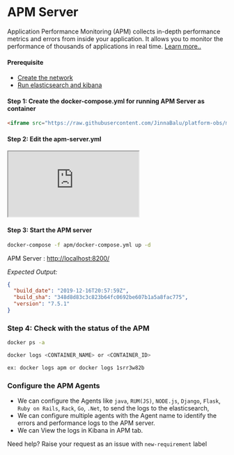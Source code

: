 # APM Server


Application Performance Monitoring (APM) collects in-depth performance metrics and errors from inside your application. It allows you to monitor the performance of thousands of applications in real time. [Learn more..](https://www.elastic.co/guide/en/apm/get-started/7.5/index.html)

#### Prerequisite

- [Create the network](../README.md)
- [Run elasticsearch and kibana](../ELASTICSEARCH_KIBANA.md)


#### Step 1: Create the docker-compose.yml for running APM Server as container

```html
<iframe src="https://raw.githubusercontent.com/JinnaBalu/platform-obs/master/elasticsearch/apm/docker-compose.yml?token=ACZ5APKRRNKHH5AIBBTJFIK6KQV7E"></iframe>
```

#### Step 2: Edit the apm-server.yml 

<iframe src="https://raw.githubusercontent.com/JinnaBalu/platform-obs/master/elasticsearch/apm/apm-server.yml?token=ACZ5APOGTAUQJ2A2SXLTXZK6KQV3W"></iframe>

#### Step 3: Start the APM server

```bash
docker-compose -f apm/docker-compose.yml up -d
```

APM Server : [http://localhost:8200/](http://localhost:8200/)

*Expected Output:*

```json
{
  "build_date": "2019-12-16T20:57:59Z",
  "build_sha": "348d8d83c3c823b64fc0692be607b1a5a8fac775",
  "version": "7.5.1"
}
```

### Step 4: Check with the status of the APM

```bash
docker ps -a

docker logs <CONTAINER_NAME> or <CONTAINER_ID>

ex: docker logs apm or docker logs 1srr3w82b

```

### Configure the APM Agents

- We can configure the Agents like `java`, `RUM(JS)`, `NODE.js`, `Django`, `Flask`, `Ruby on Rails`, `Rack`, `Go`, `.Net`, to send the logs to the elasticsearch,
- We can configure multiple agents with the Agent name to identify the errors and performance logs to the APM server. 
- We can View the logs in Kibana in APM tab.


Need help? Raise your request as an issue with `new-requirement` label
